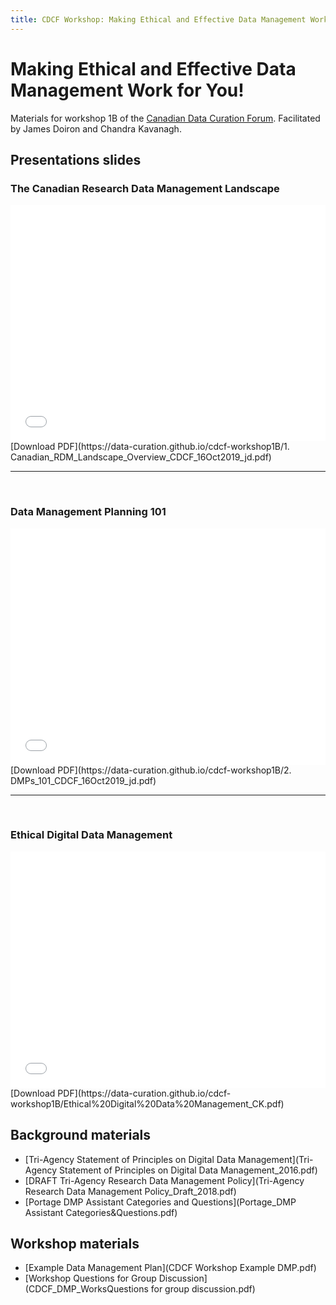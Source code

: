 ```yaml
---
title: CDCF Workshop: Making Ethical and Effective Data Management Work for You!
---
```

# Making Ethical and Effective Data Management Work for You!
Materials for workshop 1B of the [Canadian Data Curation Forum](https://data-curation.github.io/). Facilitated by James Doiron and Chandra Kavanagh.

## Presentations slides
### The Canadian Research Data Management Landscape
<div style="position:relative;padding-top:75%;">
<iframe src="//docs.google.com/viewer?url=https://data-curation.github.io/cdcf-workshop1B/1. Canadian_RDM_Landscape_Overview_CDCF_16Oct2019_jd.pdf?dl=0&hl=en_US&embedded=true" class="gde-frame" style="position:absolute;top:0;left:0;width:100%;height:100%;border:none;" scrolling="no"></iframe>
</div>
[Download PDF](https://data-curation.github.io/cdcf-workshop1B/1. Canadian_RDM_Landscape_Overview_CDCF_16Oct2019_jd.pdf)

---

<br>

### Data Management Planning 101
<div style="position:relative;padding-top:75%;">
<iframe src="//docs.google.com/viewer?url=https://data-curation.github.io/cdcf-workshop1B/2. DMPs_101_CDCF_16Oct2019_jd.pdf?dl=0&hl=en_US&embedded=true" class="gde-frame" style="position:absolute;top:0;left:0;width:100%;height:100%;border:none;" scrolling="no"></iframe>
</div>
[Download PDF](https://data-curation.github.io/cdcf-workshop1B/2. DMPs_101_CDCF_16Oct2019_jd.pdf)

---

<br>

### Ethical Digital Data Management
<div style="position:relative;padding-top:75%;">
<iframe src="//docs.google.com/viewer?url=https://data-curation.github.io/cdcf-workshop1B/Ethical%20Digital%20Data%20Management_CK.pdf?dl=0&hl=en_US&embedded=true" class="gde-frame" style="position:absolute;top:0;left:0;width:100%;height:100%;border:none;" scrolling="no"></iframe>
</div>
[Download PDF](https://data-curation.github.io/cdcf-workshop1B/Ethical%20Digital%20Data%20Management_CK.pdf)

## Background materials
- [Tri-Agency Statement of Principles on Digital Data Management](Tri-Agency Statement of Principles on Digital Data Management_2016.pdf)
- [DRAFT Tri-Agency Research Data Management Policy](Tri-Agency Research Data Management Policy_Draft_2018.pdf)
- [Portage DMP Assistant Categories and Questions](Portage_DMP Assistant Categories&Questions.pdf)

## Workshop materials
- [Example Data Management Plan](CDCF Workshop Example DMP.pdf)
- [Workshop Questions for Group Discussion](CDCF_DMP_WorksQuestions for group discussion.pdf)
